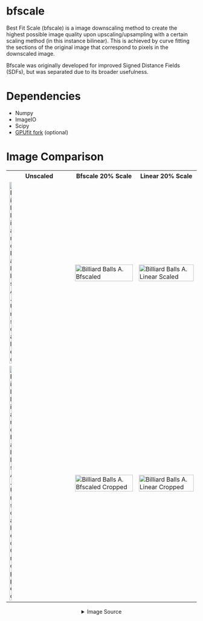 # bfscale

Best Fit Scale (bfscale) is a image downscaling method to create the highest possible image quality upon upscaling/upsampling with a certain scaling method (in this instance bilinear). This is achieved by curve fitting the sections of the original image that correspond to pixels in the downscaled image.

Bfscale was originally developed for improved Signed Distance Fields (SDFs), but was separated due to its broader usefulness.


# Dependencies
<ul>
  <li>Numpy</li>
  <li>ImageIO</li>
  <li>Scipy</li>
  <li><a href="https://github.com/GroveDG/Gpufit-bfscale">GPUfit fork</a> (optional)</li>
</ul>

# Image Comparison

<center>
  <table>
    <tr>
      <th>Unscaled</th>
      <th>Bfscale 20% Scale</th>
      <th>Linear 20% Scale</th>
    </tr>
    <tr>
      <td><img alt="Billiard Balls A. Unscaled" src="https://github.com/GroveDG/bfscale/assets/87248833/83cc6055-9e07-441e-9972-e800e7b7bf81" width="20%"></td>
      <td><img alt="Billiard Balls A. Bfscaled" src="https://github.com/GroveDG/bfscale/assets/87248833/03dd0a20-09c5-4a2b-8bc1-d58448ea7707" width="100%"></td>
      <td><img alt="Billiard Balls A. Linear Scaled" src="https://github.com/GroveDG/bfscale/assets/87248833/8ca32b3d-cfcb-4243-b8d2-d76e9838b08c" width="100%"></td>
    </tr>
    <tr>
      <td><img alt="Billiard Balls A. Unscaled Cropped" src="https://github.com/GroveDG/bfscale/assets/87248833/a1906415-febf-4fcc-ac89-71ce5aa67423)" width="20%"></td>
      <td><img alt="Billiard Balls A. Bfscaled Cropped" src="https://github.com/GroveDG/bfscale/assets/87248833/3fb0ebb5-c9c4-4cbd-803d-44484c1af2f6)" width="100%"></td>
      <td><img alt="Billiard Balls A. Linear Cropped" src="https://github.com/GroveDG/bfscale/assets/87248833/c973ed69-e30e-4267-b207-60bb2f6c1e20)" width="100%"></td>
    </tr>
  </table>
  <details>
    <summary>Image Source</summary>
    <p>Copyright (C) 2011-2014 Nicola Asuni - Tecnick.com LTD</p>
    <p>The images shown are part of the TESTIMAGES project: http://testimages.tecnick.com</p>
  </details>
</center>
